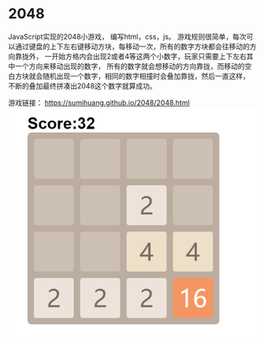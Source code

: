 # 2048

JavaScript实现的2048小游戏，
编写html，css，js。
游戏规则很简单，每次可以通过键盘的上下左右键移动方块，每移动一次，所有的数字方块都会往移动的方向靠拢外，
一开始方格内会出现2或者4等这两个小数字，玩家只需要上下左右其中一个方向来移动出现的数字，
所有的数字就会想移动的方向靠拢，而移动的空白方块就会随机出现一个数字，相同的数字相撞时会叠加靠拢，然后一直这样，
不断的叠加最终拼凑出2048这个数字就算成功。

游戏链接：
https://sumihuang.github.io/2048/2048.html
![image](https://github.com/sumihuang/2048/blob/master/2048.jpg)
